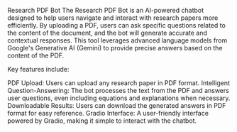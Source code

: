 Research PDF Bot
The Research PDF Bot is an AI-powered chatbot designed to help users navigate and interact with research papers more efficiently. By uploading a PDF, users can ask specific questions related to the content of the document, and the bot will generate accurate and contextual responses. This tool leverages advanced language models from Google's Generative AI (Gemini) to provide precise answers based on the content of the PDF.

Key features include:

PDF Upload: Users can upload any research paper in PDF format.
Intelligent Question-Answering: The bot processes the text from the PDF and answers user questions, even including equations and explanations when necessary.
Downloadable Results: Users can download the generated answers in PDF format for easy reference.
Gradio Interface: A user-friendly interface powered by Gradio, making it simple to interact with the chatbot.
